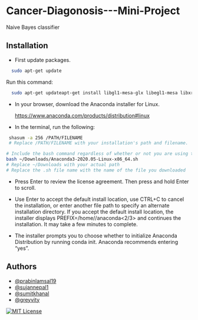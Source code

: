 
# Cancer-Diagonosis---Mini-Project 

Naive Bayes classifier


## Installation


- First update packages. 

```bash
  sudo apt-get update
```
Run this command: 


```bash
  sudo apt-get updateapt-get install libgl1-mesa-glx libegl1-mesa libxrandr2 libxrandr2 libxss1 libxcursor1 libxcomposite1 libasound2 libxi6 libxtst6
```

- In your browser, download the Anaconda installer for Linux.


    https://www.anaconda.com/products/distribution#linux


- In the terminal, run the following:

```bash
 shasum -a 256 /PATH/FILENAME
 # Replace /PATH/FILENAME with your installation's path and filename.

```
```bash
# Include the bash command regardless of whether or not you are using the Bash shell
bash ~/Downloads/Anaconda3-2020.05-Linux-x86_64.sh
# Replace ~/Downloads with your actual path
# Replace the .sh file name with the name of the file you downloaded

```
- Press Enter to review the license agreement. Then press and hold Enter to scroll.

- Use Enter to accept the default install location, use CTRL+C to cancel the installation, or enter another file path to specify an alternate installation directory. If you accept the default install location, the installer displays PREFIX=/home/<USER>/anaconda<2/3> and continues the installation. It may take a few minutes to complete.

- The installer prompts you to choose whether to initialize Anaconda Distribution by running conda init. Anaconda recommends entering “yes”.
## Authors

- [@prabinlamsal19](https://github.com/prabinlamsal19)
- [@sujannepal1](https://github.com/sujannepal1)
- [@sumitkhanal](https://github.com/sumitkhanal)
- [@greyvity](https://github.com/greyvity)


[![MIT License](https://img.shields.io/badge/License-MIT-green.svg)](https://choosealicense.com/licenses/mit/)



